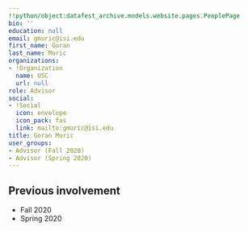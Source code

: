 ```yaml
---
!!python/object:datafest_archive.models.website.pages.PeoplePage
bio: ''
education: null
email: gmuric@isi.edu
first_name: Goran
last_name: Muric
organizations:
- !Organization
  name: USC
  url: null
role: Advisor
social:
- !Social
  icon: envelope
  icon_pack: fas
  link: mailto:gmuric@isi.edu
title: Goran Muric
user_groups:
- Advisor (Fall 2020)
- Advisor (Spring 2020)
---
```


## Previous involvement

* Fall 2020
* Spring 2020
